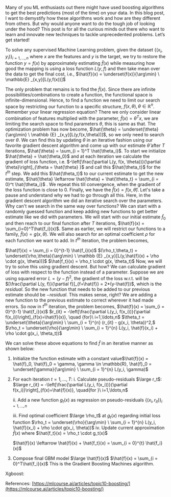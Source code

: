 Many of you ML enthusiasts out there might have used boosting algorithms to get the best predictions (most of the time) on your data. In this blog post, I want to demystify how these algorithms work and how are they different from others. But why would anyone want to do the tough job of looking under the hood? This post is for all the curious minds out there who want to learn and innovate new techniques to tackle unprecedented problems. Let’s get started!

To solve any supervised Machine Learning problem, given the dataset $\left\{ (x_i, y_i) \right\}_{i=1, \ldots,n}$ where $x$ are the features and $y$ is the target, we try to restore the function $y = f(x)$ by approximately estimating $\hat{f}(x)$ while measuring how good the mapping is using a loss function $L(y,f)$ and then take mean over the data to get the final cost, i.e., 
$\hat{f}(x) = \underset{f(x)}{\arg\min} \ \mathbb{E} _{x,y}[L(y,f(x))]$

The only problem that remains is to find the $\hat{f}(x)$. Since there are infinite possibilities/combinations to create a function, the functional space is infinite-dimensional. Hence, to find a function we need to limit our search space by restricting our function to a specific structure, $f(x,\theta), \theta \in \mathbb{R}^n$. Remember your linear regression equation? There we only consider linear combination of features multiplied with the parameter, $\hat{f}(x) = \theta^Tx$, we are limiting the search space to find parameters $\theta$, this is same as that. The optimization problem has now become,
$\hat{\theta} = \underset{\theta}{\arg\min} \ \mathbb {E} _{x,y}[L(y,f(x,\theta))]$, so we only need to search over $\theta$. 
We can find this by updating $\theta$  in an iterative fashion using our favorite gradient descent algorithm and come up with our estimate $\hat{\theta}$ after $T$ iterations, $\hat{\theta} = \sum_{i = 1}^T \hat{\theta_i}$. To start we initialize $\hat{\theta} = \hat{\theta_0}$ and at each iteration we calculate the gradient of loss function, i.e. $-\left[\frac{\partial L(y, f(x, \theta))}{\partial \theta}\right]_{\theta = \hat{\theta} }$ and call this $\hat{\theta_t}$ for the $t^{th}$  step. We add this $\hat{\theta_t}$ to our current estimate to get the new estimate, $\hat{\theta} \leftarrow \hat{\theta} + \hat{\theta_t} = \sum_{i = 0}^t \hat{\theta_i}$ . We repeat this till convergence, when the gradient of the loss function is close to 0. Finally, we have the $\hat{f}(x) = f(x, \hat{\theta})$.
Let's take a pause and understand why we had to go through all this. Here, in the gradient descent algorithm we did an iterative search over the parameters. Why can't we search in the same way over functions? We can start with a randomly guessed function and keep adding new functions to get better estimate like we did with parameters. We will start with our initial estimate $\hat{f}_0$  and then reach to our final function after $T$ iterations, $\hat{f}(x) = \sum_{i=0}^T\hat{f_i}(x)$.
Same as earlier, we will restrict our functions to a family, $\hat{f}(x) = g(x,\theta)$. We will also search for an optimal coefficient $\rho$ for each function we want to add. In  $t^{th}$ iteration, the problem becomes,

$\hat{f}(x) = \sum_{i = 0}^{t-1} \hat{f_i}(x)$
$(\rho_t,\theta_t) = \underset{\rho,\theta}{\arg\min} \ \mathbb {E} _{x,y}[L(y,\hat{f}(x) + \rho \cdot g(x, \theta))]$
$\hat{f_t}(x) = \rho_t \cdot g(x, \theta_t)$
Now, we will try to solve this using gradient descent. But how? We can calculate gradient of loss with respect to the function instead of a parameter. Suppose we are using squared error $L = (y-f)^2$, the gradient of the loss w.r.t. will be $[\frac{\partial L(y, f)}{\partial f}]_{f=\hat{f}} = 2*(y-\hat{f})$, which is the $residual$. So the new function that needs to be added to our previous estimate should be $-residual$. This makes sense, right? We are adding a new function to the previous estimate to correct wherever it had made errors. So now in  $t^{th}$ iteration, the problem becomes,
$\hat{f}(x) = \sum_{i = 0}^{t-1} \hat{f_i}(x)$
$r_{it} = -\left[\frac{\partial L(y_i, f(x_i))}{\partial f(x_i)}\right]_{f(x)=\hat{f}(x)}, \quad {for}\ i=1,\ldots,n$
$\theta_t = \underset{\theta}{\arg\min} \ \sum_{i = 1}^{n} (r_{it} - g(x_i, \theta))^2,$
$\rho_t = \underset{\rho}{\arg\min} \ \sum_{i = 1}^{n} L(y_i, \hat{f}(x_i) + \rho \cdot g(x_i, \theta_t))$

We can solve these above equations to find $\hat{f}$ in an iterative manner as shown below:
1. Initialize the function estimate with a constant value$\hat{f}(x) = \hat{f}_0, \hat{f}_0 = \gamma, \gamma \in \mathbb{R}, \hat{f}_0 = \underset{\gamma}{\arg\min} \ \sum_{i = 1}^{n} L(y_i, \gamma)$</li>
2. For each iteration $t = 1, \dots, T$:
	i. Calculate pseudo-residuals $\large r_t$:
	 $\large r_{it} = -\left[\frac{\partial L(y_i, f(x_i))}{\partial f(x_i)}\right]_{f(x)=\hat{f}(x)}, \quad{for }\ i=1,\ldots,n$</li>
	ii. Add a new function $g_t(x)$ as regression on pseudo-residuals $\left\{ (x_i, r_{it}) \right\}_{i=1, \ldots,n}$</li>

	iii. Find optimal coefficient $\large \rho_t$ at $g_t(x)$ regarding initial loss function
	$\rho_t = \underset{\rho}{\arg\min} \ \sum_{i = 1}^{n} L(y_i, \hat{f}(x_i) + \rho \cdot g(x_i, \theta))$
	iv. Update current approximation $\hat{f}(x)$ where $\hat{f_t}(x) = \rho_t \cdot g_t(x)$

      $\hat{f}(x) \leftarrow \hat{f}(x) + \hat{f_t}(x) = \sum_{i = 0}^{t}   \hat{f_i}(x)$
3. Compose final GBM model $\large \hat{f}(x)$
$\hat{f}(x) = \sum_{i = 0}^T\hat{f_i}(x)$
This is the Gradient Boosting Machines algorithm.

Xgboost:





References:
[https://mlcourse.ai/articles/topic10-boosting/](https://mlcourse.ai/articles/topic10-boosting/)
